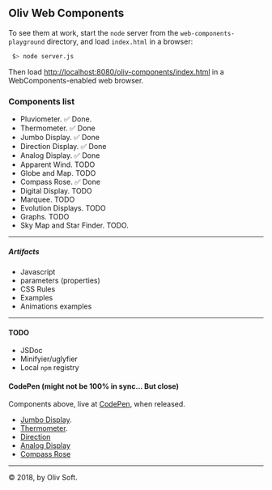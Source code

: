## Oliv Web Components

To see them at work, start the `node` server from the `web-components-playground` directory, and load `index.html` in a browser:

```bash
 $> node server.js
```
Then load [http://localhost:8080/oliv-components/index.html](http://localhost:8080/oliv-components/index.html) in a WebComponents-enabled web browser.

### Components list
- Pluviometer. &#9989; Done.
- Thermometer. &#9989; Done
- Jumbo Display. &#9989; Done
- Direction Display. &#9989; Done
- Analog Display. &#9989; Done
- Apparent Wind. TODO
- Globe and Map. TODO
- Compass Rose. &#9989; Done
- Digital Display. TODO
- Marquee. TODO
- Evolution Displays. TODO
- Graphs. TODO
- Sky Map and Star Finder. TODO.

---

##### Artifacts
- Javascript
- parameters (properties)
- CSS Rules
- Examples
- Animations examples

---

#### TODO
- JSDoc
- Minifyier/uglyfier
- Local `npm` registry

#### CodePen (might not be 100% in sync... But close)
Components above, live at [CodePen](http://codepen.io/OlivierLD/), when released.

- [Jumbo Display](https://codepen.io/OlivierLD/pen/VQyVjy).
- [Thermometer](https://codepen.io/OlivierLD/pen/KQQEEp).
- [Direction](https://codepen.io/OlivierLD/pen/bLjwdj)
- [Analog Display](https://codepen.io/OlivierLD/pen/QQBYEw)
- [Compass Rose](https://codepen.io/OlivierLD/pen/aqaLQq)

---
&copy; 2018, by Oliv Soft.

